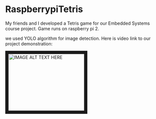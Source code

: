 # RaspberrypiTetris

My friends and I developed a Tetris game for our Embedded Systems course project. Game runs on raspberry pi 2.

we used YOLO algorithm for image detection. Here is video link to our project demonstration:

<a href="http://www.youtube.com/watch?feature=player_embedded&v=wLyU1J2nx4A" 
target="_blank"><img src="http://img.youtube.com/vi/wLyU1J2nx4A/0.jpg" 
alt="IMAGE ALT TEXT HERE" width="240" height="180" border="10" /></a>
